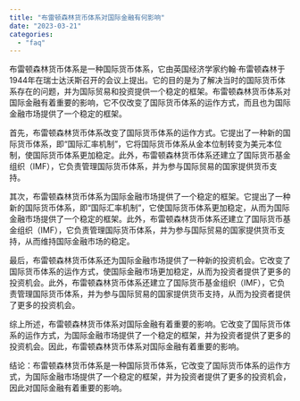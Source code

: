 ```yaml
---
title: "布雷顿森林货币体系对国际金融有何影响"
date: "2023-03-21"
categories: 
  - "faq"
---
```


布雷顿森林货币体系是一种国际货币体系，它由英国经济学家约翰·布雷顿森林于1944年在瑞士达沃斯召开的会议上提出。它的目的是为了解决当时的国际货币体系存在的问题，并为国际贸易和投资提供一个稳定的框架。布雷顿森林货币体系对国际金融有着重要的影响，它不仅改变了国际货币体系的运作方式，而且也为国际金融市场提供了一个稳定的框架。

首先，布雷顿森林货币体系改变了国际货币体系的运作方式。它提出了一种新的国际货币体系，即“国际汇率机制”，它将国际货币体系从金本位制转变为美元本位制，使国际货币体系更加稳定。此外，布雷顿森林货币体系还建立了国际货币基金组织（IMF），它负责管理国际货币体系，并为参与国际贸易的国家提供货币支持。

其次，布雷顿森林货币体系为国际金融市场提供了一个稳定的框架。它提出了一种新的国际货币体系，即“国际汇率机制”，它使国际货币体系更加稳定，从而为国际金融市场提供了一个稳定的框架。此外，布雷顿森林货币体系还建立了国际货币基金组织（IMF），它负责管理国际货币体系，并为参与国际贸易的国家提供货币支持，从而维持国际金融市场的稳定。

最后，布雷顿森林货币体系还为国际金融市场提供了一种新的投资机会。它改变了国际货币体系的运作方式，使国际金融市场更加稳定，从而为投资者提供了更多的投资机会。此外，布雷顿森林货币体系还建立了国际货币基金组织（IMF），它负责管理国际货币体系，并为参与国际贸易的国家提供货币支持，从而为投资者提供了更多的投资机会。

综上所述，布雷顿森林货币体系对国际金融有着重要的影响。它改变了国际货币体系的运作方式，为国际金融市场提供了一个稳定的框架，并为投资者提供了更多的投资机会。因此，布雷顿森林货币体系对国际金融有着重要的影响。

结论：布雷顿森林货币体系是一种国际货币体系，它改变了国际货币体系的运作方式，为国际金融市场提供了一个稳定的框架，并为投资者提供了更多的投资机会，因此对国际金融有着重要的影响。
